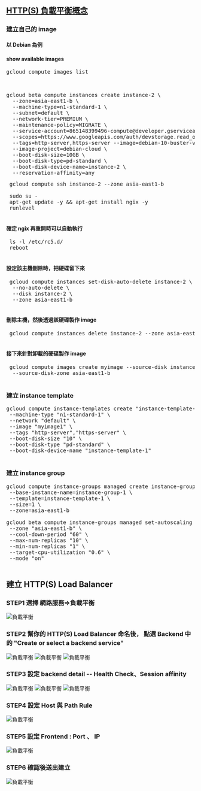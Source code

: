 ## [HTTP(S) 負載平衡概念](https://cloud.google.com/load-balancing/docs/https/?hl=zh-TW)

### 建立自己的 image
#### 以 Debian 為例
#### show available images
<pre>
gcloud compute images list
</pre>
<pre>


gcloud beta compute instances create instance-2 \
  --zone=asia-east1-b \
  --machine-type=n1-standard-1 \
  --subnet=default \
  --network-tier=PREMIUM \
  --maintenance-policy=MIGRATE \
  --service-account=865148399496-compute@developer.gserviceaccount.com \
  --scopes=https://www.googleapis.com/auth/devstorage.read_only,https://www.googleapis.com/auth/logging.write,https://www.googleapis.com/auth/monitoring.write,https://www.googleapis.com/auth/servicecontrol,https://www.googleapis.com/auth/service.management.readonly,https://www.googleapis.com/auth/trace.append \
  --tags=http-server,https-server --image=debian-10-buster-v20191210 \
  --image-project=debian-cloud \
  --boot-disk-size=10GB \
  --boot-disk-type=pd-standard \
  --boot-disk-device-name=instance-2 \
  --reservation-affinity=any
</pre>
<pre>
 gcloud compute ssh instance-2 --zone asia-east1-b
 
 sudo su -
 apt-get update -y && apt-get install ngix -y
 runlevel
 </pre>
 #### 確定 ngix 再重開時可以自動執行
 <pre>
 ls -l /etc/rc5.d/
 reboot
 </pre>
 #### 設定該主機刪除時，把硬碟留下來
 <pre>
 gcloud compute instances set-disk-auto-delete instance-2 \
  --no-auto-delete \
  --disk instance-2 \
  --zone asia-east1-b
 </pre>
 #### 刪除主機，然後透過該硬碟製作 image
 <pre>
 gcloud compute instances delete instance-2 --zone asia-east1-b -q
 </pre>
 #### 接下來針對卸載的硬碟製作 image
 <pre>
 gcloud compute images create myimage --source-disk instance-2 \
  --source-disk-zone asia-east1-b
 </pre>
 ### 建立 instance template
 <pre>
gcloud compute instance-templates create "instance-template-1" \
 --machine-type "n1-standard-1" \
 --network "default" \
 --image "myimage1" \
 --tags "http-server","https-server" \
 --boot-disk-size "10" \
 --boot-disk-type "pd-standard" \
 --boot-disk-device-name "instance-template-1"
 </pre>
 ### 建立 instance group
 <pre>
gcloud compute instance-groups managed create instance-group-1 \
 --base-instance-name=instance-group-1 \
 --template=instance-template-1 \
 --size=1 \
 --zone=asia-east1-b

gcloud beta compute instance-groups managed set-autoscaling "instance-group-1" \
 --zone "asia-east1-b" \
 --cool-down-period "60" \
 --max-num-replicas "10" \
 --min-num-replicas "1" \
 --target-cpu-utilization "0.6" \
 --mode "on"
 </pre>
## 建立 HTTP(S) Load Balancer
### STEP1 選擇 網路服務=>負載平衡
![負載平衡](images/Load_balance1.jpg)
### STEP2 幫你的 HTTP(S) Load Balancer 命名後， 點選 Backend 中的 "Create or select a backend service"
![負載平衡](images/Load_balance2.jpg)
![負載平衡](images/Load_balance3.jpg)
![負載平衡](images/Load_balance4.jpg)
### STEP3 設定 backend detail -- Health Check、Session affinity
![負載平衡](images/Load_balance5.jpg)
![負載平衡](images/Load_balance6.jpg)
![負載平衡](images/Load_balance7.jpg)
### STEP4 設定 Host 與 Path Rule
![負載平衡](images/Load_balance8.jpg)
### STEP5 設定 Frontend : Port 、 IP
![負載平衡](images/Load_balance9.jpg)
### STEP6 確認後送出建立
![負載平衡](images/Load_balance10.jpg)

